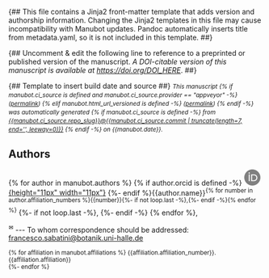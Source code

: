 {##
  This file contains a Jinja2 front-matter template that adds version and authorship information.
  Changing the Jinja2 templates in this file may cause incompatibility with Manubot updates.
  Pandoc automatically inserts title from metadata.yaml, so it is not included in this template.
##}

{## Uncomment & edit the following line to reference to a preprinted or published version of the manuscript.
_A DOI-citable version of this manuscript is available at <https://doi.org/DOI_HERE>_.
##}

{## Template to insert build date and source ##}
<small><em>
This manuscript
{% if manubot.ci_source is defined and manubot.ci_source.provider == "appveyor" -%}
([permalink]({{manubot.ci_source.artifact_url}}))
{% elif manubot.html_url_versioned is defined -%}
([permalink]({{manubot.html_url_versioned}}))
{% endif -%}
was automatically generated
{% if manubot.ci_source is defined -%}
from [{{manubot.ci_source.repo_slug}}@{{manubot.ci_source.commit | truncate(length=7, end='', leeway=0)}}](https://github.com/{{manubot.ci_source.repo_slug}}/tree/{{manubot.ci_source.commit}})
{% endif -%}
on {{manubot.date}}.
</em></small>

## Authors

{% for author in manubot.authors %}
  {% if author.orcid is defined -%}
  [![ORCID icon](images/orcid.svg){height="11px" width="11px"}](https://orcid.org/{{author.orcid}})
  {%- endif %}{{author.name}}<sup>{% for number in author.affiliation_numbers %}{{number}}{%- if not loop.last -%},{%- endif -%}{% endfor %}</sup>
  {%- if not loop.last -%}, {%- endif -%}
{% endfor %},

<sup>✉</sup> --- To whom correspondence should be addressed: francesco.sabatini@botanik.uni-halle.de

<small>

{% for affiliation in manubot.affiliations %}
{{affiliation.affiliation_number}}. {{affiliation.affiliation}}<br>
{%- endfor %}

</small>
